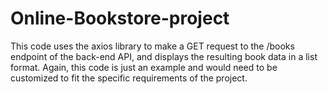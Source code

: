 # Online-Bookstore-project
This code uses the axios library to make a GET request to the /books endpoint of the back-end API, and displays the resulting book data in a list format. Again, this code is just an example and would need to be customized to fit the specific requirements of the project.
